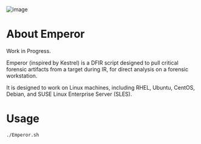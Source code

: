 ![image](https://github.com/Analyzer1x7000/Emperor/assets/103800652/c0eef4a3-b870-4495-882e-173e88a65108)


# About Emperor
Work in Progress.

Emperor (inspired by Kestrel) is a DFIR script designed to pull critical forensic artifacts from a target during IR, for direct analysis on a forensic workstation. 

It is designed to work on Linux machines, including RHEL, Ubuntu, CentOS, Debian, and SUSE Linux Enterprise Server (SLES).

# Usage

`./Emperor.sh`
